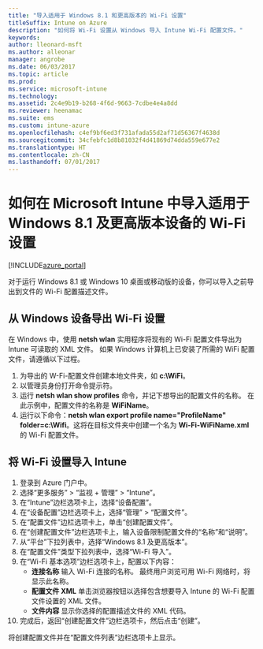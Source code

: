 ```yaml
---
title: "导入适用于 Windows 8.1 和更高版本的 Wi-Fi 设置"
titleSuffix: Intune on Azure
description: "如何将 Wi-Fi 设置从 Windows 导入 Intune Wi-Fi 配置文件。"
keywords: 
author: lleonard-msft
ms.author: alleonar
manager: angrobe
ms.date: 06/03/2017
ms.topic: article
ms.prod: 
ms.service: microsoft-intune
ms.technology: 
ms.assetid: 2c4e9b19-b268-4f6d-9663-7cdbe4e4a8dd
ms.reviewer: heenamac
ms.suite: ems
ms.custom: intune-azure
ms.openlocfilehash: c4ef9bf6ed3f731afada55d2af71d56367f4638d
ms.sourcegitcommit: 34cfebfc1d8b81032f4d41869d74dda559e677e2
ms.translationtype: HT
ms.contentlocale: zh-CN
ms.lasthandoff: 07/01/2017
---
```

# <a name="how-to-import-wi-fi-settings-for-windows-81-and-later-devices-in-microsoft-intune"></a>如何在 Microsoft Intune 中导入适用于 Windows 8.1 及更高版本设备的 Wi-Fi 设置

[!INCLUDE[azure_portal](./includes/azure_portal.md)]

对于运行 Windows 8.1 或 Windows 10 桌面或移动版的设备，你可以导入之前导出到文件的 Wi-Fi 配置描述文件。

## <a name="export-wi-fi-settings-from-a-windows-device"></a>从 Windows 设备导出 Wi-Fi 设置

在 Windows 中，使用 **netsh wlan** 实用程序将现有的 Wi-Fi 配置文件导出为 Intune 可读取的 XML 文件。 如果 Windows 计算机上已安装了所需的 WiFi 配置文件，请遵循以下过程。
1. 为导出的 W-Fi-配置文件创建本地文件夹，如 **c:\WiFi**。
1. 以管理员身份打开命令提示符。
1. 运行 **netsh wlan show profiles** 命令，并记下想导出的配置文件的名称。 在此示例中，配置文件的名称是 **WiFiName**。
1. 运行以下命令：**netsh wlan export profile name="ProfileName" folder=c:\Wifi**。这将在目标文件夹中创建一个名为 **Wi-Fi-WiFiName.xml** 的 Wi-Fi 配置文件。

## <a name="import-the-wi-fi-settings-into-intune"></a>将 Wi-Fi 设置导入 Intune

1. 登录到 Azure 门户中。
2. 选择“更多服务” > “监视 + 管理” > “Intune”。
3. 在“Intune”边栏选项卡上，选择“设备配置”。
2. 在“设备配置”边栏选项卡上，选择“管理” > “配置文件”。
3. 在“配置文件”边栏选项卡上，单击“创建配置文件”。
4. 在“创建配置文件”边栏选项卡上，输入设备限制配置文件的“名称”和“说明”。
5. 从“平台”下拉列表中，选择“Windows 8.1 及更高版本”。
6. 在“配置文件”类型下拉列表中，选择“Wi-Fi 导入”。
7. 在“Wi-Fi 基本选项”边栏选项卡上，配置以下内容：
    - **连接名称** 输入 Wi-Fi 连接的名称。 最终用户浏览可用 Wi-Fi 网络时，将显示此名称。
    - **配置文件 XML** 单击浏览器按钮以选择包含想要导入 Intune 的 Wi-Fi 配置文件设置的 XML 文件。
    - **文件内容** 显示你选择的配置描述文件的 XML 代码。
8. 完成后，返回“创建配置文件”边栏选项卡，然后点击“创建”。

将创建配置文件并在“配置文件列表”边栏选项卡上显示。

